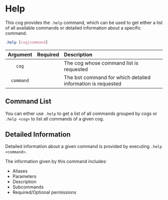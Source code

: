 # Help

This cog provides the `.help` command, which can be used to get either a list of all available commands or detailed information about a specific command.

```css
.help [cog|command]
```

|Argument|Required|Description|
|:------:|:------:|:----------|
|`cog`| |The cog whose command list is requested|
|`command`| |The bot command for which detailed information is requested|


## Command List

You can either use `.help` to get a list of all commands grouped by cogs or `.help <cog>` to list all commands of a given cog.


## Detailed Information

Detailed information about a given command is provided by executing `.help <command>`.

The information given by this command includes:

- Aliases
- Parameters
- Description
- Subcommands
- Required/Optional permissions
